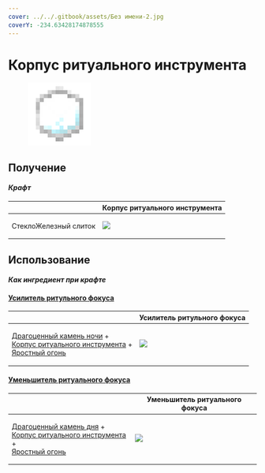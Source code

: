 ```yaml
---
cover: ../../.gitbook/assets/Без имени-2.jpg
coverY: -234.63428174878555
---
```


# Корпус ритуального инструмента

<figure><img src="../../.gitbook/assets/ritual_focus_minor_128.png" alt=""><figcaption></figcaption></figure>

## Получение

#### _Крафт_

|                              |  Корпус ритуального инструмента                     |
| ---------------------------- | --------------------------------------------------- |
| <p>СтеклоЖелезный слиток</p> | ![](../../.gitbook/assets/ritual\_focus\_minor.png) |

## Использование

#### _Как ингредиент при крафте_

#### [Усилитель ритульного фокуса](ritual_focus_greater.md)

|                                                                                                                                                                                       |  Усилитель ритульного фокуса                          |
| ------------------------------------------------------------------------------------------------------------------------------------------------------------------------------------- | ----------------------------------------------------- |
| <p><a href="perk_gem_night.md">Драгоценный камень ночи</a> +<br><a href="ritual_focus_minor.md">Корпус ритуального инструмента</a> +<br><a href="fury_fire.md">Яростный огонь</a></p> | ![](../../.gitbook/assets/ritual\_focus\_greater.png) |

#### [Уменьшитель ритуального фокуса](ritual_focus_lesser.md)

|                                                                                                                                                                                    |  Уменьшитель ритуального фокуса                      |
| ---------------------------------------------------------------------------------------------------------------------------------------------------------------------------------- | ---------------------------------------------------- |
| <p><a href="perk_gem_day.md">Драгоценный камень дня</a> +<br><a href="ritual_focus_minor.md">Корпус ритуального инструмента</a> +<br><a href="fury_fire.md">Яростный огонь</a></p> | ![](../../.gitbook/assets/ritual\_focus\_lesser.png) |

